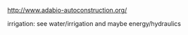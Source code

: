 http://www.adabio-autoconstruction.org/

irrigation: see water/irrigation and maybe energy/hydraulics
